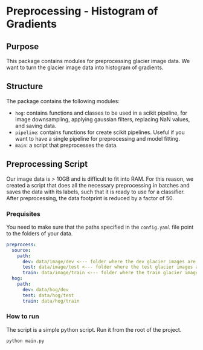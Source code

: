 # Preprocessing - Histogram of Gradients

## Purpose
This package contains modules for preprocessing glacier image data. We want to turn the glacier image data into 
histogram of gradients.

## Structure
The package contains the following modules:
* `hog`: contains functions and classes to be used in a scikit pipeline, for image downsampling, applying gaussian filters, replacing NaN values, and saving data.
* `pipeline`: contains functions for create scikit pipelines. Useful if you want to have a single pipeline for preprocessing and model fitting.
* `main`: a script that preprocesses the data.


## Preprocessing Script
Our image data is > 10GB and is difficult to fit into RAM. For this reason, we created a script that does all the 
necessary preprocessing in batches and saves the data with its labels, such that it is ready to use for a classifier. 
After preprocessing, the data footprint is reduced by a factor of 50.

### Prequisites
You need to make sure that the paths specified in the `config.yaml` file point to the folders of your data.
```yaml
preprocess:
  source:
    path:
      dev: data/image/dev <--- folder where the dev glacier images are
      test: data/image/test <--- folder where the test glacier images are
      train: data/image/train <--- folder where the train glacier images are
  hog:
    path:
      dev: data/hog/dev
      test: data/hog/test
      train: data/hog/train
```

### How to run
The script is a simple python script. Run it from the root of the project.
```python
python main.py
```